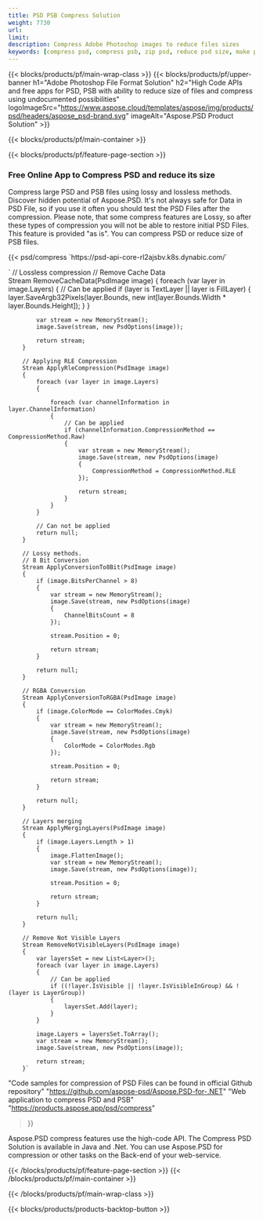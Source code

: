 ```yaml
---
title: PSD PSB Compress Solution
weight: 7730
url: 
limit: 
description: Compress Adobe Photoshop images to reduce files sizes
keywords: [compress psd, compress psb, zip psd, reduce psd size, make psd smaller, remove unnecessary psd data, remove odd psd layers]
---
```

{{< blocks/products/pf/main-wrap-class >}}
{{< blocks/products/pf/upper-banner h1="Adobe Photoshop File Format Solution" h2="High Code APIs and free apps for PSD, PSB with ability to reduce size of files and compress using undocumented possibilities" logoImageSrc="https://www.aspose.cloud/templates/aspose/img/products/psd/headers/aspose_psd-brand.svg" imageAlt="Aspose.PSD Product Solution" >}}

{{< blocks/products/pf/main-container >}}

{{< blocks/products/pf/feature-page-section >}}
<h3 class="headingpdleft">Free Online App to Compress PSD and reduce its size</h3>
<p>Compress large PSD and PSB files using lossy and lossless methods. Discover hidden potential of Aspose.PSD. It's not always safe for  Data in PSD File, so if you use it often you should test the PSD Files after the compression. Please note, that some compress features are Lossy, so after these types of compression you will not be able to restore initial PSD Files. This feature is provided "as is". You can compress PSD or reduce size of PSB files.</p>
{{< psd/compress 
`https://psd-api-core-rl2ajsbv.k8s.dynabic.com/` 

`      // Lossless compression
        // Remove Cache Data			
        Stream RemoveCacheData(PsdImage image)
        {
            foreach (var layer in image.Layers)
            {
                // Can be applied
                if (layer is TextLayer || layer is FillLayer)
                {
                    layer.SaveArgb32Pixels(layer.Bounds, new int[layer.Bounds.Width * layer.Bounds.Height]);
                }
            }

            var stream = new MemoryStream();
            image.Save(stream, new PsdOptions(image));

            return stream;
        }

        // Applying RLE Compression
        Stream ApplyRleCompression(PsdImage image)
        {
            foreach (var layer in image.Layers)
            {

                foreach (var channelInformation in layer.ChannelInformation)
                {
                    // Can be applied
                    if (channelInformation.CompressionMethod == CompressionMethod.Raw)
                    {
                        var stream = new MemoryStream();
                        image.Save(stream, new PsdOptions(image)
                        {
                            CompressionMethod = CompressionMethod.RLE
                        });

                        return stream;
                    }
                }
            }

            // Can not be applied
            return null;
        }

        // Lossy methods.
        // 8 Bit Conversion
        Stream ApplyConversionTo8Bit(PsdImage image)
        {
            if (image.BitsPerChannel > 8)
            {
                var stream = new MemoryStream();
                image.Save(stream, new PsdOptions(image)
                {
                    ChannelBitsCount = 8
                });

                stream.Position = 0;

                return stream;
            }

            return null;
        }
       
        // RGBA Conversion
        Stream ApplyConversionToRGBA(PsdImage image)
        {
            if (image.ColorMode == ColorModes.Cmyk)
            {
                var stream = new MemoryStream();
                image.Save(stream, new PsdOptions(image)
                {
                    ColorMode = ColorModes.Rgb
                });

                stream.Position = 0;

                return stream;
            }

            return null;
        }

        // Layers merging
        Stream ApplyMergingLayers(PsdImage image)
        {
            if (image.Layers.Length > 1)
            {
                image.FlattenImage();
                var stream = new MemoryStream();
                image.Save(stream, new PsdOptions(image));

                stream.Position = 0;

                return stream;
            }

            return null;
        }

        // Remove Not Visible Layers
        Stream RemoveNotVisibleLayers(PsdImage image)
        {
            var layersSet = new List<Layer>();
            foreach (var layer in image.Layers)
            {
                // Can be applied
                if ((!layer.IsVisible || !layer.IsVisibleInGroup) && !(layer is LayerGroup))
                {
                    layersSet.Add(layer);
                }
            }

            image.Layers = layersSet.ToArray();
            var stream = new MemoryStream();
            image.Save(stream, new PsdOptions(image));

            return stream;
        }`
"Code samples for compression of PSD Files can be found in official Github repository"  "https://github.com/aspose-psd/Aspose.PSD-for-.NET" 
"Web application to compress PSD and PSB" "https://products.aspose.app/psd/compress"
>}}
<p>Aspose.PSD compress features use the high-code API. The Compress PSD Solution is available in Java and .Net. You can use Aspose.PSD for compression or other tasks on the Back-end of your web-service.</p>
{{< /blocks/products/pf/feature-page-section >}}
{{< /blocks/products/pf/main-container >}}


{{< /blocks/products/pf/main-wrap-class >}}

{{< blocks/products/products-backtop-button >}}
